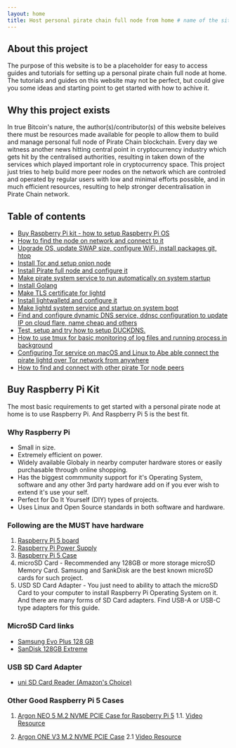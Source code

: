 ```yaml
---
layout: home
title: Host personal pirate chain full node from home # name of the site
---
```


## About this project

The purpose of this website is to be a placeholder for easy to access guides and tutorials for setting up a personal pirate chain full node at home.
The tutorials and guides on this website may not be perfect, but could give you some ideas and starting point to get started with how to achive it.

## Why this project exists

In true Bitcoin's nature, the author(s)/contributor(s) of this website beleives there must be resources made available for people to allow them to build and manage personal full node of Pirate Chain blockchain. Every day we witness another news hitting central point in cryptocurrency industry which gets hit by the centralised authorities, resulting in taken down of the services which played important role in cryptocurrency space. This project just tries to help build more peer nodes on the network which are controled and operated by regular users with low and minimal efforts possible, and in much efficient resources, resulting to help stronger decentralisation in Pirate Chain network.

## Table of contents

- [Buy Raspberry Pi kit - how to setup Raspberry Pi OS](#buy-raspberry-pi-kit)
- [How to find the node on network and connect to it](#)
- [Upgrade OS, update SWAP size, configure WiFi, install packages git, htop](#)
- [Install Tor and setup onion node](#)
- [Install Pirate full node and configure it](#)
- [Make pirate system service to run automatically on system startup](#)
- [Install Golang](#)
- [Make TLS certificate for lightd](#)
- [Install lightwalletd and configure it](#)
- [Make lightd system service and startup on system boot](#)
- [Find and configure dynamic DNS service, ddnsc configuration to update IP on cloud flare, name cheap and others](#)
- [Test, setup and try how to setup DUCKDNS.](#)
- [How to use tmux for basic monitoring of log files and running process in background ](#)
- [Configuring Tor service on macOS and Linux to Abe able connect the pirate lightd over Tor network from anywhere](#)
- [How to find and connect with other pirate Tor node peers](#)


## Buy Raspberry Pi Kit

The most basic requirements to get started with a personal pirate node at home is to use Raspberry Pi.
And Raspberry Pi 5 is the best fit.

### Why Raspberry Pi

 - Small in size.
 - Extremely efficient on power.
 - Widely available Globaly in nearby computer hardware stores or easily purchasable through online shopping.
 - Has the biggest commmunity support for it's Operating System, software and any other 3rd party hardware add on if you ever wish to extend it's use your self.
 - Perfect for Do It Yourself (DIY) types of projects.
 - Uses Linux and Open Source standards in both software and hardware.

### Following are the MUST have hardware

 1. [Raspberry Pi 5 board](https://www.raspberrypi.com/products/raspberry-pi-5/)
 2. [Raspberry Pi Power Supply](https://www.raspberrypi.com/products/27w-power-supply/)
 3. [Raspberry Pi 5 Case](https://www.raspberrypi.com/products/raspberry-pi-5-case/)
 4. microSD Card - Recommended any 128GB or more storage microSD Memory Card. Samsung and SankDisk are the best known microSD cards for such project.
 5. USD SD Card Adapter - You just need to ability to attach the microSD Card to your computer to install Raspberry Pi Operating System on it. And there are many forms of SD Card adapters. Find USB-A or USB-C type adapters for this guide.

### MicroSD Card links

 - [Samsung Evo Plus 128 GB](https://www.amazon.com/SAMSUNG-Adaptor-Expanded-MB-MC128KA-AM/dp/B0B1VMJ394)
 - [SanDisk 128GB Extreme](https://www.amazon.com/SanDisk-Extreme-microSDXC-Memory-Adapter/dp/B09X7BK27V)

### USB SD Card Adapter

 - [uni SD Card Reader (Amazon's Choice)](https://www.amazon.com/uni-Adapter-Supports-Compatible-MacBook/dp/B081VHSB2V)

### Other Good Raspberry Pi 5 Cases

 1. [Argon NEO 5 M.2 NVME PCIE Case for Raspberry Pi 5](https://argon40.com/products/argon-neo-5-m-2-nvme-for-raspberry-pi-5)
 1.1. [Video Resource](https://www.youtube.com/watch?v=5Su4u4G-VIk)

 2. [Argon ONE V3 M.2 NVME PCIE Case](https://argon40.com/products/argon-one-v3-m-2-nvme-case)
 2.1 [Video Resource](https://www.youtube.com/watch?v=DQG21yJ-upk)

